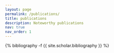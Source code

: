 ```yaml
---
layout: page
permalink: /publications/
title: publications
description: Noteworthy publications 
nav: true
nav_order: 1
---
```

<!-- _pages/publications.md -->
<div class="publications">

{% bibliography -f {{ site.scholar.bibliography }} %}

</div>
